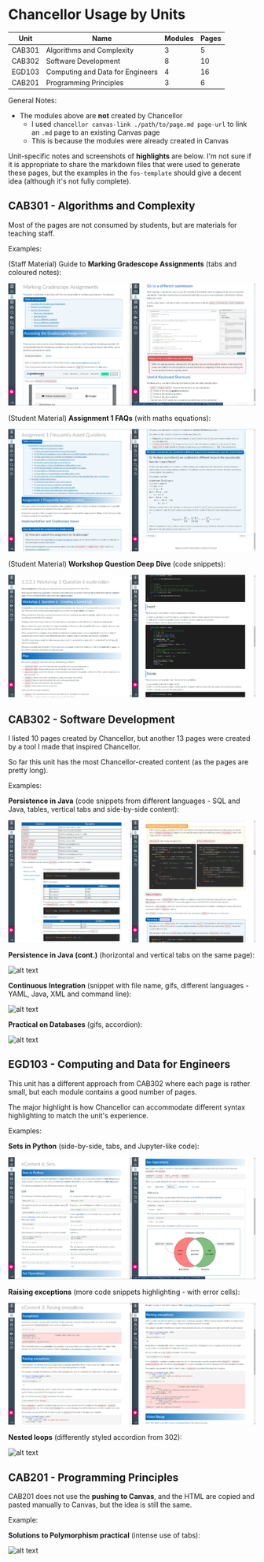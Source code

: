 # Chancellor Usage by Units

| Unit | Name | Modules | Pages |
| --- | --- | --- | --- |
| CAB301 | Algorithms and Complexity | 3 | 5 |
| CAB302 | Software Development | 8 | 10 |
| EGD103 | Computing and Data for Engineers | 4 | 16 |
| CAB201 | Programming Principles | 3 | 6 |

General Notes:

- The modules above are **not** created by Chancellor
  - I used `chancellor canvas-link ./path/to/page.md page-url` to link an `.md` page to an existing Canvas page
  - This is because the modules were already created in Canvas

Unit-specific notes and screenshots of **highlights** are below. I'm not sure if it is appropriate to share the markdown files that were used to generate these pages, but the examples in the `fos-template` should give a decent idea (although it's not fully complete).

## CAB301 - Algorithms and Complexity

Most of the pages are not consumed by students, but are materials for teaching staff.

Examples:

(Staff Material) Guide to **Marking Gradescope Assignments** (tabs and coloured notes):

![alt text](./images/cab301_gradescope_guide.png)

(Student Material) **Assignment 1 FAQs** (with maths equations):

![alt text](./images/cab301_assignment1_faqs.png)

(Student Material) **Workshop Question Deep Dive** (code snippets):

![alt text](./images/cab301_workshop_question_deep_dive.png)

## CAB302 - Software Development

I listed 10 pages created by Chancellor, but another 13 pages were created by a tool I made that inspired Chancellor.

So far this unit has the most Chancellor-created content (as the pages are pretty long).

Examples:

**Persistence in Java** (code snippets from different languages - SQL and Java, tables, vertical tabs and side-by-side content):

![alt text](./images/cab302_persistence_in_java.png)

**Persistence in Java (cont.)** (horizontal and vertical tabs on the same page):

![alt text](./images/cab302_persistence_in_java_cont.gif)

**Continuous Integration** (snippet with file name, gifs, different languages - YAML, Java, XML and command line):

![alt text](./images/cab302_continuous_integration.gif)

**Practical on Databases** (gifs, accordion):

![alt text](./images/cab302_practical_on_databases.gif)

## EGD103 - Computing and Data for Engineers

This unit has a different approach from CAB302 where each page is rather small, but each module contains a good number of pages.

The major highlight is how Chancellor can accommodate different syntax highlighting to match the unit's experience.

Examples:

**Sets in Python** (side-by-side, tabs, and Jupyter-like code):

![alt text](./images/egd103_sets_in_python.png)

**Raising exceptions** (more code snippets highlighting - with error cells):

![alt text](./images/egd103_raising_exceptions.png)

**Nested loops** (differently styled accordion from 302):

![alt text](./images/egd103_nested_loops.gif)

## CAB201 - Programming Principles

CAB201 does not use the **pushing to Canvas**, and the HTML are copied and pasted manually to Canvas, but the idea is still the same.

Example:

**Solutions to Polymorphism practical** (intense use of tabs):

![alt text](./images/cab201_solutions_to_polymorphism_practical.gif)